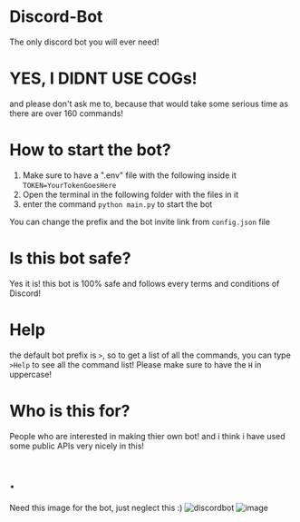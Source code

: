 # Discord-Bot
The only discord bot you will ever need!

# YES, I DIDNT USE COGs! 
and please don't ask me to, because that would take some serious time as there are over 160 commands!

# How to start the bot?
1. Make sure to have a ".env" file with the following inside it `TOKEN=YourTokenGoesHere`
2. Open the terminal in the following folder with the files in it
3. enter the command `python main.py` to start the bot

You can change the prefix and the bot invite link from `config.json` file

# Is this bot safe?
Yes it is! this bot is 100% safe and follows every terms and conditions of Discord!

# Help
the default bot prefix is `>`, so to get a list of all the commands, you can type `>Help` to see all the command list! Please make sure to have the `H` in uppercase!

# Who is this for?
People who are interested in making thier own bot! and i think i have used some public APIs very nicely in this!

# .
Need this image for the bot, just neglect this :)
![discordbot](https://user-images.githubusercontent.com/36286877/127767330-d3e68d90-67a0-4672-b3e1-6193b323bc21.png)
![image](https://user-images.githubusercontent.com/36286877/129659769-e8b1f8a8-ed17-4ffa-904c-459af4280748.png)

